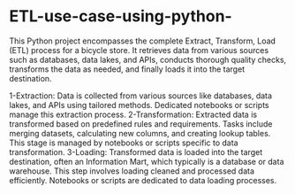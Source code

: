 # ETL-use-case-using-python-
This Python project encompasses the complete Extract, Transform, Load (ETL) process for a bicycle store. It retrieves data from various sources such as databases, data lakes, and APIs, conducts thorough quality checks, transforms the data as needed, and finally loads it into the target destination.

1-Extraction: Data is collected from various sources like databases, data lakes, and APIs using tailored methods. Dedicated notebooks or scripts manage this extraction process.
2-Transformation: Extracted data is transformed based on predefined rules and requirements. Tasks include merging datasets, calculating new columns, and creating lookup tables. This stage is managed by notebooks or scripts specific to data transformation.
3-Loading: Transformed data is loaded into the target destination, often an Information Mart, which typically is a database or data warehouse. This step involves loading cleaned and processed data efficiently. Notebooks or scripts are dedicated to data loading processes.
